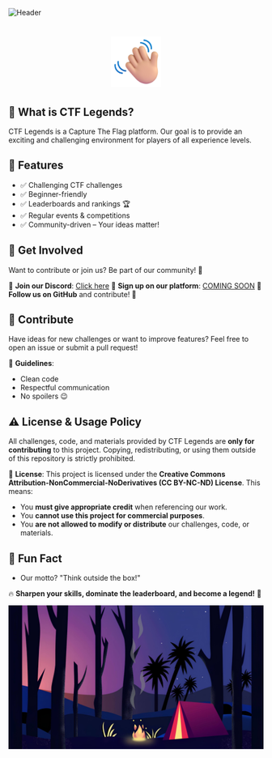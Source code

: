 ![Header](./Header.png)
<h1 align="center"><img src="https://github.com/Tarikul-Islam-Anik/tarikul-islam-anik/blob/main/assets/images/Waving%20Hand%20Medium-Light%20Skin%20Tone.png" width="100px"></h1>
<!--[![Typing SVG](https://readme-typing-svg.demolab.com?font=Comfortaa&size=100&pause=1000&color=black&center=true&vCenter=true&width=2000&height=200&lines=Welcome+to+our+Profile!;FULLSTACK+DEVELOPER;OPEN+SOURCE;CODING)](https://git.io/typing-svg)-->

## 🏴 What is CTF Legends?
CTF Legends is a Capture The Flag platform. Our goal is to provide an exciting and challenging environment for players of all experience levels.

## 🌟 Features
- ✅ Challenging CTF challenges
- ✅ Beginner-friendly
- ✅ Leaderboards and rankings 🏆
- ✅ Regular events & competitions
- ✅ Community-driven – Your ideas matter!

## 🤝 Get Involved
Want to contribute or join us? Be part of our community! 🎉

📌 **Join our Discord**: [Click here](https://discord.gg/JsBVMbs5gF)
📌 **Sign up on our platform**: [COMING SOON](example.com)
📌 **Follow us on GitHub** and contribute! 🙌

## 🚀 Contribute
Have ideas for new challenges or want to improve features? Feel free to open an issue or submit a pull request!

📌 **Guidelines**:
- Clean code
- Respectful communication
- No spoilers 😉

## ⚠️ License & Usage Policy
All challenges, code, and materials provided by CTF Legends are **only for contributing** to this project. Copying, redistributing, or using them outside of this repository is strictly prohibited.

📜 **License**: This project is licensed under the **Creative Commons Attribution-NonCommercial-NoDerivatives (CC BY-NC-ND) License**. This means:
- You **must give appropriate credit** when referencing our work.
- You **cannot use this project for commercial purposes**.
- You **are not allowed to modify or distribute** our challenges, code, or materials.

## 🎯 Fun Fact
- Our motto? "Think outside the box!"

🔥 **Sharpen your skills, dominate the leaderboard, and become a legend!** 🚀


![Footer](https://github.com/DenverCoder1/minimalistic-wallpaper-collection/blob/14b5cbbf52954836247ec75da17ff889224027d5/images/alejagalesa-camp.jpg)
